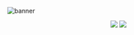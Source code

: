 ![banner](https://learn.microsoft.com/en-us/events/learn-events/learnlive-automate-azure-deployments-bicep-github-actions/media/learnlive-banner-2022b.png)

<div align="center">
  <img class="img" src="https://github-readme-stats.vercel.app/api?username=rodriguezarthur&theme=github_dark&hide=stars,contribs&border_color=00008b">
  <img class="img" src="https://github-readme-stats.vercel.app/api/top-langs/?username=rodriguezarthur&layout=compact&theme=dark">
</div>
